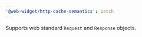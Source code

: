 ```yaml
---
'@web-widget/http-cache-semantics': patch
---
```


Supports web standard `Request` and `Response` objects.
